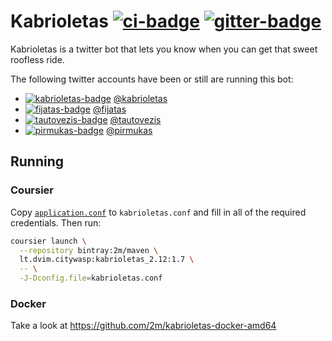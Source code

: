 # Kabrioletas [![ci-badge][]][ci] [![gitter-badge][]][gitter]

[ci]:                    https://github.com/2m/citywasp-api/actions
[ci-badge]:              https://github.com/2m/citywasp-api/workflows/ci/badge.svg
[gitter]:                https://gitter.im/2m/kabrioletas
[gitter-badge]:          https://badges.gitter.im/2m/kabrioletas.svg
[kabrioletas]:           https://twitter.com/kabrioletas
[kabrioletas-badge]:     https://img.shields.io/twitter/follow/kabrioletas.svg?style=social&label=Follow
[fijatas]:               https://twitter.com/fijatas
[fijatas-badge]:         https://img.shields.io/twitter/follow/fijatas.svg?style=social&label=Follow
[tautovezis]:            https://twitter.com/tautovezis
[tautovezis-badge]:      https://img.shields.io/twitter/follow/tautovezis.svg?style=social&label=Follow
[pirmukas]:              https://twitter.com/pirmukas
[pirmukas-badge]:        https://img.shields.io/twitter/follow/pirmukas.svg?style=social&label=Follow

Kabrioletas is a twitter bot that lets you know when you can get that sweet roofless ride.

The following twitter accounts have been or still are running this bot:

* [![kabrioletas-badge][]][kabrioletas] [@kabrioletas](https://twitter.com/kabrioletas)
* [![fijatas-badge][]][fijatas] [@fijatas](https://twitter.com/fijatas)
* [![tautovezis-badge][]][tautovezis] [@tautovezis](https://twitter.com/tautovezis)
* [![pirmukas-badge][]][pirmukas] [@pirmukas](https://twitter.com/pirmukas)

## Running

### Coursier

Copy [`application.conf`](src/main/resources/application.conf) to `kabrioletas.conf` and fill in all of the required credentials. Then run:

```bash
coursier launch \
  --repository bintray:2m/maven \
  lt.dvim.citywasp:kabrioletas_2.12:1.7 \
  -- \
  -J-Dconfig.file=kabrioletas.conf
```

### Docker

Take a look at https://github.com/2m/kabrioletas-docker-amd64
